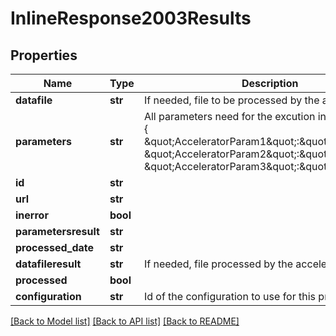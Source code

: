 # InlineResponse2003Results

## Properties
Name | Type | Description | Notes
------------ | ------------- | ------------- | -------------
**datafile** | **str** | If needed, file to be processed by the accelerator. | [optional] 
**parameters** | **str** | All parameters need for the excution in JSON format : {     \&quot;AcceleratorParam1\&quot;:\&quot;value1\&quot;,    \&quot;AcceleratorParam2\&quot;:\&quot;value2\&quot;,    \&quot;AcceleratorParam3\&quot;:\&quot;value3\&quot;} | [optional] 
**id** | **str** |  | [optional] 
**url** | **str** |  | [optional] 
**inerror** | **bool** |  | [optional] 
**parametersresult** | **str** |  | [optional] 
**processed_date** | **str** |  | [optional] 
**datafileresult** | **str** | If needed, file  processed by the accelerator. | [optional] 
**processed** | **bool** |  | [optional] 
**configuration** | **str** | Id of the configuration to use for this process | [optional] 

[[Back to Model list]](../README.md#documentation-for-models) [[Back to API list]](../README.md#documentation-for-api-endpoints) [[Back to README]](../README.md)


